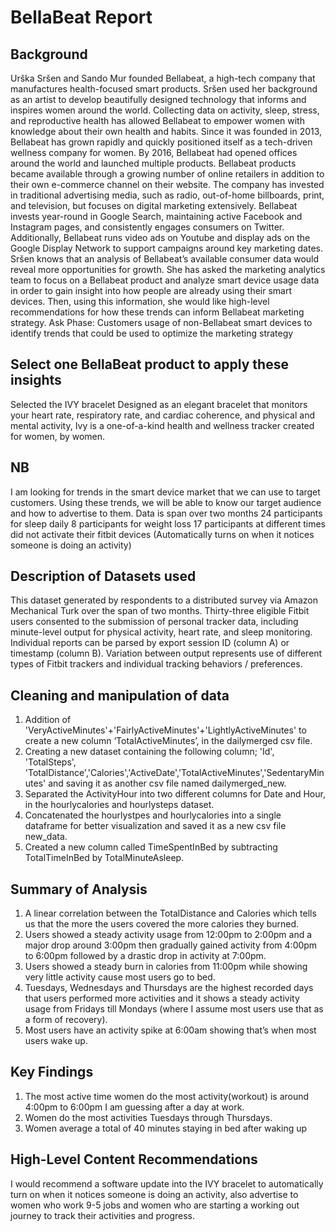# BellaBeat Report
## Background
Urška Sršen and Sando Mur founded Bellabeat, a high-tech company that manufactures health-focused smart products. Sršen used her background as an artist to develop beautifully designed technology that informs and inspires women around the world. Collecting data on activity, sleep, stress, and reproductive health has allowed Bellabeat to empower women with knowledge about their own health and habits. Since it was founded in 2013, Bellabeat has grown rapidly and quickly positioned itself as a tech-driven wellness company for women. By 2016, Bellabeat had opened offices around the world and launched multiple products. Bellabeat products became available through a growing number of online retailers in addition to their own e-commerce channel on their website. The company has invested in traditional advertising media, such as radio, out-of-home billboards, print, and television, but focuses on digital marketing extensively. Bellabeat invests year-round in Google Search, maintaining active Facebook and Instagram pages, and consistently engages consumers on Twitter. Additionally, Bellabeat runs video ads on Youtube and display ads on the Google Display Network to support campaigns around key marketing dates. Sršen knows that an analysis of Bellabeat’s available consumer data would reveal more opportunities for growth. She has asked the marketing analytics team to focus on a Bellabeat product and analyze smart device usage data in order to gain insight into how people are already using their smart devices. Then, using this information, she would like high-level recommendations for how these trends can inform Bellabeat marketing strategy.
Ask Phase: Customers usage of non-Bellabeat smart devices to identify trends that could be used to optimize the marketing strategy
## Select one BellaBeat product to apply these insights
Selected the IVY bracelet Designed as an elegant bracelet that monitors your heart rate, respiratory rate, and cardiac coherence, and physical and mental activity, Ivy is a one-of-a-kind health and wellness tracker created for women, by women.
## NB
I am looking for trends in the smart device market that we can use to target customers.
Using these trends, we will be able to know our target audience and how to advertise to them.
Data is span over two months
24 participants for sleep daily
8 participants for weight loss
17 participants at different times did not activate their fitbit devices (Automatically turns on when it notices someone is doing an activity)
## Description of Datasets used
This dataset generated by respondents to a distributed survey via Amazon Mechanical Turk over the span of two months. Thirty-three eligible Fitbit users consented to the submission of personal tracker data, including minute-level output for physical activity, heart rate, and sleep monitoring. Individual reports can be parsed by export session ID (column A) or timestamp (column B). Variation between output represents use of different types of Fitbit trackers and individual tracking behaviors / preferences.
## Cleaning and manipulation of data
1)	Addition of 'VeryActiveMinutes'+'FairlyActiveMinutes'+'LightlyActiveMinutes' to create a new column ‘TotalActiveMinutes’, in the dailymerged csv file.
2)	Creating a new dataset containing the following column; 'Id', 'TotalSteps', 'TotalDistance','Calories','ActiveDate','TotalActiveMinutes','SedentaryMinutes' and saving it as another csv file named dailymerged_new.
3)	Separated the ActivityHour into two different columns for Date and Hour, in the hourlycalories and hourlysteps dataset.
4)	Concatenated the hourlystpes and hourlycalories into a single dataframe for better visualization and saved it as a new csv file new_data.
5)	Created a new column called TimeSpentInBed by subtracting TotalTimeInBed by TotalMinuteAsleep.
## Summary of Analysis
1)	A linear correlation between the TotalDistance and Calories which tells us that the more the users covered the more calories they burned.
2)	Users showed a steady activity usage from 12:00pm to 2:00pm and a major drop around 3:00pm then gradually gained activity from 4:00pm to 6:00pm followed by a drastic drop in activity at 7:00pm.
3)	Users showed a steady burn in calories from 11:00pm while showing very little activity cause most users go to bed.
4)	Tuesdays, Wednesdays and Thursdays are the highest recorded days that users performed more activities and it shows a steady activity usage from Fridays till Mondays (where I assume most users use that as a form of recovery).
5)	Most users have an activity spike at 6:00am showing that’s when most users wake up.
## Key Findings
1)	The most active time women do the most activity(workout) is around 4:00pm to 6:00pm I am guessing after a day at work.
2)	Women do the most activities Tuesdays through Thursdays.
3)	Women average a total of 40 minutes staying in bed after waking up

## High-Level Content Recommendations
I would recommend a software update into the IVY bracelet to automatically turn on when it notices someone is doing an activity, also advertise to women who work 9-5 jobs and women who are starting a working out journey to track their activities and progress.

